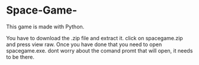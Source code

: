 # Space-Game-
This game is made with Python. 

You have to download the .zip file and extract it. 
click on spacegame.zip and press view raw.
Once you have done that you need to open spacegame.exe.
dont worry about the comand promt that will open, it needs to be there.
